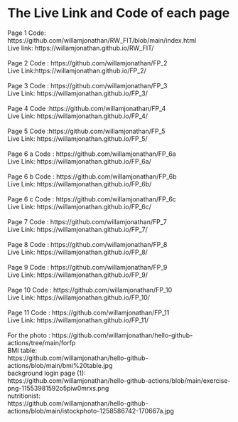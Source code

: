 <h1>The Live Link and Code of each page</h1>
Page 1 Code: https://github.com/willamjonathan/RW_FIT/blob/main/index.html<br>
  Live link: https://willamjonathan.github.io/RW_FIT/<br>
<br>
Page 2 Code : https://github.com/willamjonathan/FP_2 <br>
  Live Link:https://willamjonathan.github.io/FP_2/ <br>
<br>
Page 3 Code : https://github.com/willamjonathan/FP_3 <br>
  Live Link: https://willamjonathan.github.io/FP_3/<br>
<br>
Page 4 Code :https://github.com/willamjonathan/FP_4 <br>
  Live Link: https://willamjonathan.github.io/FP_4/<br>
<br>
Page 5 Code :https://github.com/willamjonathan/FP_5 <br>
  Live Link: https://willamjonathan.github.io/FP_5/ <br>
<br>
Page 6 a Code : https://github.com/willamjonathan/FP_6a<br>
  Live Link: https://willamjonathan.github.io/FP_6a/ <br>
<br>
Page 6 b Code : https://github.com/willamjonathan/FP_6b<br>
  Live Link: https://willamjonathan.github.io/FP_6b/ <br>
<br>
Page 6 c Code : https://github.com/willamjonathan/FP_6c <br>
  Live Link: https://willamjonathan.github.io/FP_6c/ <br>
<br>
Page 7 Code : https://github.com/willamjonathan/FP_7<br>
  Live Link: https://willamjonathan.github.io/FP_7/ <br>
<br>
Page 8 Code : https://github.com/willamjonathan/FP_8 <br>
  Live Link: https://willamjonathan.github.io/FP_8/ <br>
<br>
Page 9 Code : https://github.com/willamjonathan/FP_9<br>
  Live Link: https://willamjonathan.github.io/FP_9/ <br>
<br>
Page 10 Code : https://github.com/willamjonathan/FP_10 <br>
  Live Link: https://willamjonathan.github.io/FP_10/ <br>
<br>
Page 11 Code : https://github.com/willamjonathan/FP_11 <br>
  Live Link: https://willamjonathan.github.io/FP_11/ <br>
<br>
For the photo : https://github.com/willamjonathan/hello-github-actions/tree/main/forfp <br>
BMI table:<br>
https://github.com/willamjonathan/hello-github-actions/blob/main/bmi%20table.jpg<br>
background login page (1):<br>
https://github.com/willamjonathan/hello-github-actions/blob/main/exercise-png-11553981592o5piw0mrxs.png<br>
nutritionist:<br>
https://github.com/willamjonathan/hello-github-actions/blob/main/istockphoto-1258586742-170667a.jpg<br>

